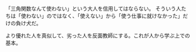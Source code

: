 「三角関数なんて使わない」という大人を信用してはならない。
そういう人たちは「使わない」のではなく、「使えない」から「使う仕事に就けなかった」だけの負け犬だ。

より優れた人を真似して、劣った人を反面教師にする。これが人から学ぶ上での基本。
